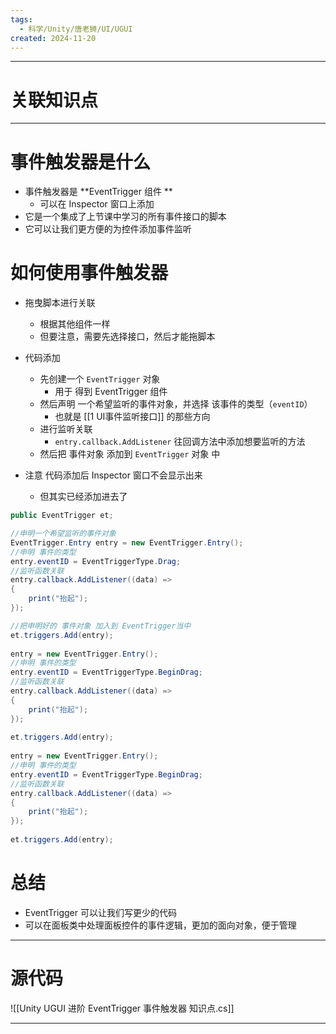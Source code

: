 ```yaml
---
tags:
  - 科学/Unity/唐老狮/UI/UGUI
created: 2024-11-20
---
```


---
# 关联知识点



---
# 事件触发器是什么

- 事件触发器是 **EventTrigger 组件 **
	- 可以在 Inspector 窗口上添加
- 它是一个集成了上节课中学习的所有事件接口的脚本  
- 它可以让我们更方便的为控件添加事件监听
# 如何使用事件触发器

- 拖曳脚本进行关联  
	- 根据其他组件一样
	- 但要注意，需要先选择接口，然后才能拖脚本
	  
- 代码添加
	- 先创建一个 `EventTrigger` 对象
		- 用于 得到 EventTrigger 组件
	- 然后声明 一个希望监听的事件对象，并选择 该事件的类型（`eventID`）
		- 也就是 [[1 UI事件监听接口]] 的那些方向
	- 进行监听关联
		- `entry.callback.AddListener` 往回调方法中添加想要监听的方法
	- 然后把 事件对象 添加到 `EventTrigger` 对象 中

- 注意 代码添加后 Inspector 窗口不会显示出来
	- 但其实已经添加进去了

```C#
public EventTrigger et;

//申明一个希望监听的事件对象  
EventTrigger.Entry entry = new EventTrigger.Entry();  
//申明 事件的类型  
entry.eventID = EventTriggerType.Drag;  
//监听函数关联  
entry.callback.AddListener((data) =>  
{  
    print("抬起");  
});

//把申明好的 事件对象 加入到 EventTrigger当中  
et.triggers.Add(entry);  
  
entry = new EventTrigger.Entry();  
//申明 事件的类型  
entry.eventID = EventTriggerType.BeginDrag;  
//监听函数关联  
entry.callback.AddListener((data) =>  
{  
    print("抬起");  
});  
  
et.triggers.Add(entry);  
  
entry = new EventTrigger.Entry();  
//申明 事件的类型  
entry.eventID = EventTriggerType.BeginDrag;  
//监听函数关联  
entry.callback.AddListener((data) =>  
{  
    print("抬起");  
});  
  
et.triggers.Add(entry);
```
# 总结

- EventTrigger 可以让我们写更少的代码  
- 可以在面板类中处理面板控件的事件逻辑，更加的面向对象，便于管理


---
# 源代码

![[Unity UGUI 进阶 EventTrigger 事件触发器 知识点.cs]]

---